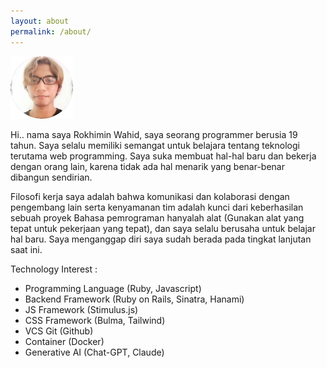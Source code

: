 ```yaml
---
layout: about
permalink: /about/
---
```

<img src="/assets/img/my.png" width="100" height="100">

<p>Hi.. nama saya Rokhimin Wahid, saya seorang programmer berusia 19 tahun. Saya selalu memiliki semangat untuk belajara tentang teknologi terutama web programming.
Saya suka membuat hal-hal baru dan bekerja dengan orang lain, karena tidak ada hal menarik yang benar-benar dibangun sendirian.
</p>
<p>
Filosofi kerja saya adalah bahwa komunikasi dan kolaborasi dengan pengembang lain serta kenyamanan tim adalah kunci dari keberhasilan sebuah proyek Bahasa pemrograman hanyalah alat (Gunakan alat yang tepat untuk pekerjaan yang tepat), dan saya selalu berusaha untuk belajar hal baru.
Saya menganggap diri saya sudah berada pada tingkat lanjutan saat ini.
</p>

<p>
Technology Interest :</p>
<ul>
    <li>Programming Language (Ruby, Javascript)</li>
    <li>Backend Framework (Ruby on Rails, Sinatra, Hanami)</li>
    <li>JS Framework (Stimulus.js)</li>
    <li>CSS Framework (Bulma, Tailwind)</li>
    <li>VCS Git (Github)</li>
    <li>Container (Docker)</li>
    <li>Generative AI (Chat-GPT, Claude)</li>
</ul>
